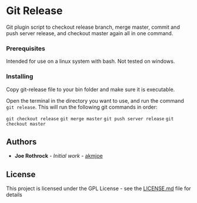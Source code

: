 # Git Release

Git plugin script to checkout release branch, merge master, commit and push server release, and checkout master again all in one command.

### Prerequisites

Intended for use on a linux system with bash. Not tested on windows.

### Installing

Copy git-release file to your bin folder and make sure it is executable.


Open the terminal in the directory you want to use,
and run the command `git release`. This will run the following git commands in order:

`git checkout release`
`git merge master`
`git push server release`
`git checkout master`

## Authors

* **Joe Rothrock** - *Initial work* - [akmjoe](https://github.com/akmjoe)

## License

This project is licensed under the GPL License - see the [LICENSE.md](LICENSE.md) file for details

